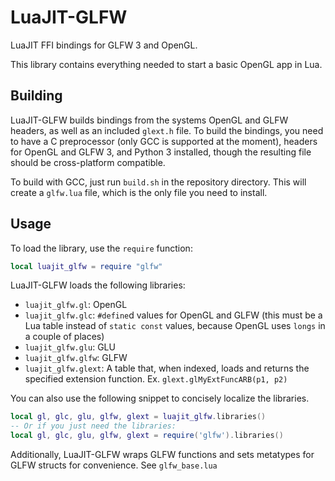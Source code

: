 
LuaJIT-GLFW
===========

LuaJIT FFI bindings for GLFW 3 and OpenGL.

This library contains everything needed to start a basic OpenGL app in Lua.

Building
--------

LuaJIT-GLFW builds bindings from the systems OpenGL and GLFW headers, as well as an included `glext.h` file.
To build the bindings, you need to have a C preprocessor (only GCC is supported at the moment), headers for OpenGL and GLFW 3, and Python 3 installed, though the resulting
file should be cross-platform compatible.

To build with GCC, just run `build.sh` in the repository directory. This will create a `glfw.lua` file, which is the only file
you need to install.

Usage
-----

To load the library, use the `require` function:

```lua
local luajit_glfw = require "glfw"
```

LuaJIT-GLFW loads the following libraries:

* `luajit_glfw.gl`: OpenGL
* `luajit_glfw.glc`: `#define`d values for OpenGL and GLFW (this must be a Lua table instead of `static const` values, because OpenGL uses `longs` in a couple of places)
* `luajit_glfw.glu`: GLU
* `luajit_glfw.glfw`: GLFW
* `luajit_glfw.glext`: A table that, when indexed, loads and returns the specified extension function. Ex. `glext.glMyExtFuncARB(p1, p2)`

You can also use the following snippet to concisely localize the libraries.

```lua
local gl, glc, glu, glfw, glext = luajit_glfw.libraries()
-- Or if you just need the libraries:
local gl, glc, glu, glfw, glext = require('glfw').libraries()
```

Additionally, LuaJIT-GLFW wraps GLFW functions and sets metatypes for GLFW structs for convenience. See `glfw_base.lua`

